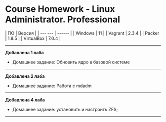# **Course Homework - Linux Administrator. Professional**


| ПО         | Версия | 
| --- ---       | ------    | 
| Windows    | 11     | 
| Vagrant    | 2.3.4  | 
| Packer     | 1.8.5  | 
| VirtualBox | 7.0.4  | 

---
**Добавлена 1 лаба**
- Домашнее задание: Обновить ядро в базовой системе
---

**Добавлена 2 лаба**
- Домашнее задание: Работа с mdadm
---

**Добавлена 4 лаба**
- Домашнее задание: установить и настроить ZFS;
---

